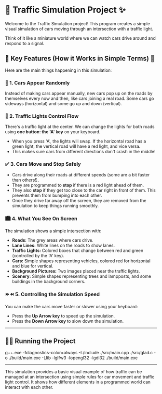# 🚦 Traffic Simulation Project ✨

Welcome to the Traffic Simulation project! This program creates a simple visual simulation of cars moving through an intersection with a traffic light.

Think of it like a miniature world where we can watch cars drive around and respond to a signal.

## 🌟 Key Features (How it Works in Simple Terms) 🌟

Here are the main things happening in this simulation:

### 🚗 1. Cars Appear Randomly

Instead of making cars appear manually, new cars pop up on the roads by themselves every now and then, like cars joining a real road. Some cars go sideways (horizontal) and some go up and down (vertical).

### 🚥 2. Traffic Lights Control Flow

There's a traffic light at the center. We can change the lights for both roads using **one button: the 'A' key** on your keyboard.

*   When you press 'A', the lights will swap. If the horizontal road has a green light, the vertical road will have a red light, and vice versa.
*   This makes sure cars from different directions don't crash in the middle!

### ✅ 3. Cars Move and Stop Safely

*   Cars drive along their roads at different speeds (some are a bit faster than others!).
*   They are programmed to **stop** if there is a red light ahead of them.
*   They also **stop** if they get too close to the car right in front of them. This prevents them from bumping into each other.
*   Once they drive far away off the screen, they are removed from the simulation to keep things running smoothly.

### 🏙️ 4. What You See On Screen

The simulation shows a simple intersection with:

*   **Roads:** The grey areas where cars drive.
*   **Lane Lines:** White lines on the roads to show lanes.
*   **Traffic Lights:** Colored boxes that change between red and green (controlled by the 'A' key).
*   **Cars:** Simple shapes representing vehicles, colored red for horizontal and blue for vertical.
*   **Background Pictures:** Two images placed near the traffic lights.
*   **Scenery:** Simple shapes representing trees and lampposts, and some buildings in the background corners.

### ⏩⏪ 5. Controlling the Simulation Speed

You can make the cars move faster or slower using your keyboard:

*   Press the **Up Arrow key** to speed up the simulation.
*   Press the **Down Arrow key** to slow down the simulation.

---
## 🏃‍♀️ Running the Project

g++.exe -fdiagnostics-color=always -I./include ./src/main.cpp ./src/glad.c -o ./build/main.exe -Llib -lglfw3 -lopengl32 -lgdi32
	./build/main.exe

---

This simulation provides a basic visual example of how traffic can be managed at an intersection using simple rules for car movement and traffic light control. It shows how different elements in a programmed world can interact with each other. 
